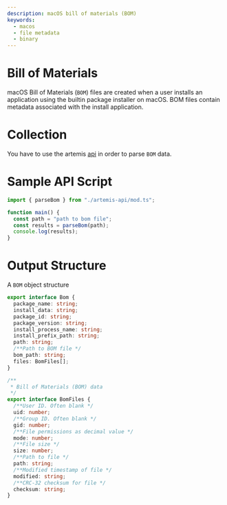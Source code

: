```yaml
---
description: macOS bill of materials (BOM)
keywords:
  - macos
  - file metadata
  - binary
---
```


# Bill of Materials

macOS Bill of Materials (`BOM`) files are created when a user installs an
application using the builtin package installer on macOS. BOM files contain
metadata associated with the install application.

# Collection

You have to use the artemis [api](../../API/overview.md) in order to parse `BOM`
data.

# Sample API Script

```typescript
import { parseBom } from "./artemis-api/mod.ts";

function main() {
  const path = "path to bom file";
  const results = parseBom(path);
  console.log(results);
}
```

# Output Structure

A `BOM` object structure

```typescript
export interface Bom {
  package_name: string;
  install_data: string;
  package_id: string;
  package_version: string;
  install_process_name: string;
  install_prefix_path: string;
  path: string;
  /**Path to BOM file */
  bom_path: string;
  files: BomFiles[];
}

/**
 * Bill of Materials (BOM) data
 */
export interface BomFiles {
  /**User ID. Often blank */
  uid: number;
  /**Group ID. Often blank */
  gid: number;
  /**File permissions as decimal value */
  mode: number;
  /**File size */
  size: number;
  /**Path to file */
  path: string;
  /**Modified timestamp of file */
  modified: string;
  /**CRC-32 checksum for file */
  checksum: string;
}
```
